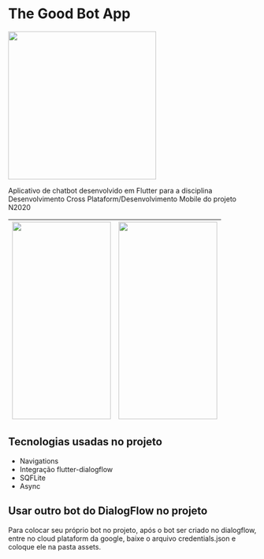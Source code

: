 # The Good Bot App

<img src="https://user-images.githubusercontent.com/61830983/84711145-03827000-af3c-11ea-9bec-2ae86aa74157.png" height="300" width="300">

Aplicativo de chatbot desenvolvido em Flutter para a disciplina Desenvolvimento Cross Plataform/Desenvolvimento Mobile do projeto N2020

| <img src="https://user-images.githubusercontent.com/61830983/84846284-cd6ceb00-b024-11ea-91ba-24cf25b9a932.png" height="400" width="200"> | <img src="https://user-images.githubusercontent.com/61830983/84848660-f774dc00-b029-11ea-81d3-99770be7fa95.png" height="400" width="200"> |
|:-----------------------------------------------------------------------------------------------------------------------------------------:|-------------------------------------------------------------------------------------------------------------------------------------------|

## Tecnologias usadas no projeto

* Navigations
* Integração flutter-dialogflow
* SQFLite
* Async


## Usar outro bot do DialogFlow no projeto

Para colocar seu próprio bot no projeto, após o bot ser criado no dialogflow, entre no cloud plataform da google, baixe o arquivo credentials.json e coloque ele na pasta assets.






